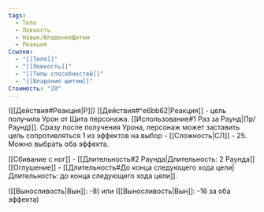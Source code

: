 ```yaml
---
tags:
  - Тело
  - Ловкость
  - Навык/ВладениеЩитом
  - Реакция
Ссылки:
  - "[[Тело]]"
  - "[[Ловкость]]"
  - "[[Типы способностей]]"
  - "[[Владение щитом]]"
Стоимость: "20"
---
```

([[Действия#Реакция|Р]]) [[Действия#^e6bb62|Реакция]] - цель получила Урон от Щита персонажа. [[Использование#1 Раз за Раунд|(1р/Раунд)]]. Сразу после получения Урона, персонаж может заставить цель сопротивляться 1 из эффектов на выбор - [[Сложность|СЛ]] - 25. Можно выбрать оба эффекта. 

[[Сбивание с ног]] - [[Длительность#2 Раунда|Длительность: 2 Раунда]]
[[Оглушение]] - [[Длительность#До конца следующего хода цели|Длительность: до конца следующего хода цели]].

([[Выносливость|Вын]]: -8) или ([[Выносливость|Вын]]: -16 за оба эффекта)